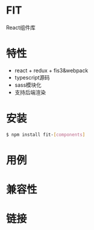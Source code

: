 # FIT

React组件库

# 特性

- react + redux + fis3&webpack
- typescript源码
- sass模块化
- 支持后端渲染

# 安装

````bash
$ npm install fit-[components]
````

# 用例

# 兼容性

# 链接